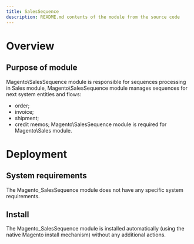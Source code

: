 ```yaml
---
title: SalesSequence
description: README.md contents of the module from the source code
---
```


# Overview
## Purpose of module

Magento\SalesSequence module is responsible for sequences processing in Sales module,
Magento\SalesSequence module manages sequences for next system entities and flows:
* order;
* invoice;
* shipment;
* credit memos;
Magento\SalesSequence module is required for Magento\Sales module.

# Deployment
## System requirements

The Magento_SalesSequence module does not have any specific system requirements.

## Install
The Magento_SalesSequence module is installed automatically (using the native Magento install mechanism) without any additional actions.
